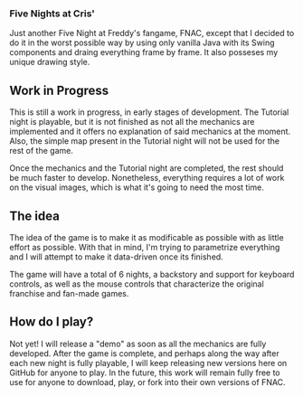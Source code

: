 ### Five Nights at Cris'
Just another Five Night at Freddy's fangame, FNAC, except that I decided to do it in the worst possible way by using only vanilla Java with its Swing components and draing everything frame by frame. It also posseses my unique drawing style.

## Work in Progress
This is still a work in progress, in early stages of development. The Tutorial night is playable, but it is not finished as not all the mechanics are implemented and it offers no explanation of said mechanics at the moment. Also, the simple map present in the Tutorial night will not be used for the rest of the game.

Once the mechanics and the Tutorial night are completed, the rest should be much faster to develop. Nonetheless, everything requires a lot of work on the visual images, which is what it's going to need the most time.

## The idea
The idea of the game is to make it as modificable as possible with as little effort as possible. With that in mind, I'm trying to parametrize everything and I will attempt to make it data-driven once its finished.

The game will have a total of 6 nights, a backstory and support for keyboard controls, as well as the mouse controls that characterize the original franchise and fan-made games.

## How do I play?
Not yet! I will release a "demo" as soon as all the mechanics are fully developed. After the game is complete, and perhaps along the way after each new night is fully playable, I will keep releasing new versions here on GitHub for anyone to play. In the future, this work will remain fully free to use for anyone to download, play, or fork into their own versions of FNAC.

